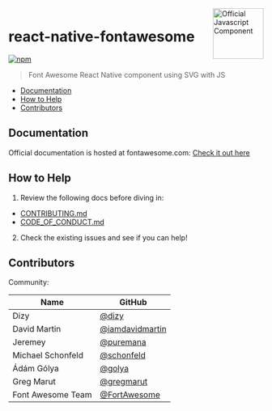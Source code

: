 <a href="https://fontawesome.com">
  <img align="right" width="100" height="100" alt="Official Javascript Component" src="https://img.fortawesome.com/349cfdf6/official-javascript-component.svg">
</a>

# react-native-fontawesome

[![npm](https://img.shields.io/npm/v/@fortawesome/react-native-fontawesome.svg?style=flat-square)](https://www.npmjs.com/package/@fortawesome/react-native-fontawesome)

> Font Awesome React Native component using SVG with JS

<!-- toc -->

- [Documentation](#documentation)
- [How to Help](#how-to-help)
- [Contributors](#contributors)

<!-- tocstop -->

## Documentation

Official documentation is hosted at fontawesome.com: [Check it out here](https://fontawesome.com/docs/web/use-with/react-native/)

## How to Help

1. Review the following docs before diving in:

- [CONTRIBUTING.md](CONTRIBUTING.md)
- [CODE_OF_CONDUCT.md](CODE_OF_CONDUCT.md)

2.  Check the existing issues and see if you can help!

## Contributors

Community:

| Name              | GitHub                                                    |
| ----------------- | --------------------------------------------------------- |
| Dizy              | [@dizy](https://github.com/dizy)                          |
| David Martin      | [@iamdavidmartin](https://github.com/iamdavidmartin)      |
| Jeremey           | [@puremana](https://github.com/puremana)                  |
| Michael Schonfeld | [@schonfeld](https://github.com/schonfeld)                |
| Ádám Gólya        | [@golya](https://github.com/golya)                        |
| Greg Marut        | [@gregmarut](https://github.com/gregmarut)                |
| Font Awesome Team | [@FortAwesome](https://github.com/orgs/FortAwesome/people)|

